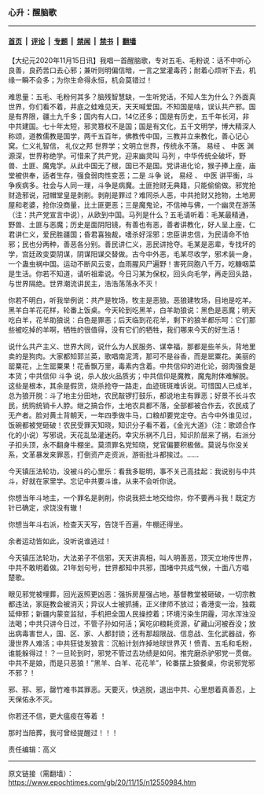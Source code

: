 ### 心升：醒脑歌

---

#### [首页](../../../..?n12550984) &nbsp;|&nbsp; [评论](../../../../../epoch-comment?n12550984) &nbsp;|&nbsp; [专题](../../../../../epoch-special?n12550984) &nbsp;|&nbsp; [禁闻](../../../../../epoch-news?n12550984) &nbsp;|&nbsp; [禁书](../../../../../books?n12550984) &nbsp;|&nbsp; [翻墙](https://github.com/gfw-breaker/nogfw/blob/master/README.md?n12550984)


<div class="post_content" id="artbody" itemprop="articleBody">
 <!-- article content begin -->
 <p>
  【大纪元2020年11月15日讯】我唱一首醒脑歌，专对五毛、毛粉说：话不中听心良善，良药苦口去心邪；兼听则明偏信暗，一言之堂灌毒药；耐着心烦听下去，机缘一瞬不会多；为你生命得永恒，机会莫错过！
 </p>
 <p>
  难思量：五毛、毛粉何其多？脑残智慧缺，一生听党话，不知人生为什么？外面真世界，你们看不着，井底之蛙难见天，天天喊爱国。不知国是啥，误认共产邪。国是有界限，疆土九千多；国内有人口，14亿还多；国是有历史，五千年长河，非中共建国。七十年太短，邪灵篡权不是国；国是有文化，五千文明学，博大精深人称颂，道教儒教是国学，两千五百年，佛教传中国，三教并立来教化，善心记心窝。仁义礼智信，
  <ok href="https://www.epochtimes.com/gb/tag/%E7%A4%BC%E4%BB%AA%E4%B9%8B%E9%82%A6.html">
   礼仪之邦
  </ok>
  世界学；文明立世界，传统永不落。
  <ok href="https://www.epochtimes.com/gb/tag/%E6%98%93%E7%BB%8F.html">
   易经
  </ok>
  、
  <ok href="https://www.epochtimes.com/gb/tag/%E4%B8%AD%E5%8C%BB.html">
   中医
  </ok>
  渊源深，世界称绝学。可惜来了共产党，迎来幽灵叫
  <ok href="https://www.epochtimes.com/gb/tag/%E9%A9%AC%E5%88%97.html">
   马列
  </ok>
  ，中华传统全破坏，野兽、土匪、魔鬼学。从此中国无了根，国已不是国。党讲进化论，猴子捧上座，庙堂被供奉，适者生存，强食弱肉性变恶；二是
  <ok href="https://www.epochtimes.com/gb/tag/%E6%96%97%E4%BA%89.html">
   斗争
  </ok>
  说，
  <ok href="https://www.epochtimes.com/gb/tag/%E6%98%93%E7%BB%8F.html">
   易经
  </ok>
  、
  <ok href="https://www.epochtimes.com/gb/tag/%E4%B8%AD%E5%8C%BB.html">
   中医
  </ok>
  讲平衡，斗争疾病多。社会与人同一理，斗争是病魔。土匪抢财无典籍，只能偷偷做。邪党抢财造邪说，冠帽堂皇是剥削。剥削是罪过？难同杀人恶，中共抢财又抢物，土地房屋和老婆，抢你没商量，比土匪更恶；三是魔鬼论，不信神与佛，一个幽灵在游荡（注：共产党宣言中说），从欧到中国。马列是什么？五毛请听着：毛某最精通，野兽、土匪与恶魔；历史是面阴阳镜，有善也有恶，善者讲教化，好人呈上座，仁君讲仁义，爱民胜疆国；昏君喜独裁，嗜杀好淫邪；忠臣讲忠信，为民请命不怕邪；民也分两种，善恶各分别。善民讲仁义，恶民讲抢夺。毛某是恶辈，专找坏的学，宫廷政变耍阴谋，阴谋阳谋交替做。古今中外恶，毛某尽收学，邪术装一身，一个蛊虫祸中国。运动不断风云变，血雨腥风尸遍野！害死同胞八千万，吃糠咽菜是生活。你若不知道，请听祖辈说。今日习某为保权，回头向毛学，再走回头路，与世界隔绝。世界潮流讲民主，浩浩荡荡永不灭！
 </p>
 <p>
  你若不明白，听我举例说：共产是牧场，牧主是恶狼。恶狼建牧场，目地是吃羊。黑羊白羊花花样，轮番上饭桌。今天轮到吃黑羊，白羊助狼说：黑色是恶魔；明天吃白羊，花羊助狼说：白色是罪恶；后天临到花花羊，剩下的狼羊都乐呵：它们那些被吃掉的羊啊，牺牲的很值得，没有它们的牺牲，我们哪来今天的好生活！
 </p>
 <p>
  说什么共产主义、世界大同，说什么为人民服务、谋幸福，那都是些羊头，背地里卖的是狗肉。大家都知郭兰英，歌唱南泥湾，那可不是谷香，而是罂粟花。美丽的罂粟花，上生罂粟果！花香飘万里，毒素内含着。中共信仰的进化论，弱肉强食是本货；中共信仰
  <ok href="https://www.epochtimes.com/gb/tag/%E6%96%97%E4%BA%89.html">
   斗争
  </ok>
  说，杀人放火品质劣；中共信仰是魔教，魔鬼附体难解脱。这些是根本，其余是假货，烧杀抢夺一路走，血迹斑斑难诉说。可惜国人已成羊，总为狼开脱：斗了地主分田地，农民敲锣打鼓乐，都说地主有罪恶；好景不长斗农民，统购统销卡人脖。继之搞合作，土地农具都不落，全部都被合作去，农民成了无产者。脸对黄土背朝天，一年四季做牛马，口粮却要党定夺。古今中外谁见过，饭碗都被党砸破！农民受罪天知晓，知识分子看不着，《金光大道》（注：歌颂合作化的小说）写邪说，天花乱坠灌迷药。幸灾乐祸不几日，知识阶层来了祸，右派分子扣头顶，永不翻身牛棚坐。莫须罪名党知晓，党官偏要积极做。莫说与你没关系，文革暴发来罪恶，打倒资产走资派，游街批斗都挨过。……
 </p>
 <p>
  今天镇压法轮功，没被斗的心里乐：看我多聪明，事不关己高挂起：我说别与中共斗，好就在家里学。忘记中共要斗谁，从来不会听你说。
 </p>
 <p>
  你想当年斗地主，一个罪名是剥削，你说我把土地交给你，你不要再斗我！既定方针已确定，求饶没有辙！
 </p>
 <p>
  你想当年斗右派，检查天天写，告饶千百遍，牛棚还得坐。
 </p>
 <p>
  余者运动皆如此，没听说谁逃过！
 </p>
 <p>
  今天镇压法轮功，大法弟子不信邪，天天讲真相，叫人明善恶，顶天立地传世界，中共不敢明着做。21年划句号，世界都知中共邪，围堵中共成气候，十面八方唱楚歌。
 </p>
 <p>
  眼见邪党被埋葬，回光返照更凶恶：强拆房屋强占地，基督教堂被砸破，一切宗教都违法，家庭教会被消灭；异议人士被抓捕，正义律师不放过；香港变一治，独裁延伸邪；新疆内蒙变监狱，手机把全国人民操控着；环境污染生阴霾，河水浑浊没法喝；中共只讲今日过，不管子孙如何活；寅吃卯粮耗资源，矿藏山河被吞没；放出病毒害世人，国、区、家、人都封锁；还有那超限战、信息战、生化武器战，弥漫世界人难活；中共狂徒发狼言：沉船计划炸掉地球世界灭！愤青、五毛和毛粉，谁能躲得过！？一旦轮到时，邪党不管过去功绩是如何。推完磨杀驴邪党一贯做。中共不是娘，而是只恶狼！”黑羊、白羊、花花羊”，轮番摆上狼餐桌，你说邪党邪不邪？！
 </p>
 <p>
  邪、邪、邪，罄竹难书其罪恶。天要灭，快逃脱，退出中共、心里想着真善忍，上天保佑永不灭。
 </p>
 <p>
  你若还不信，更大瘟疫在等着 ！
 </p>
 <p>
  那时当陪葬，我可曾经提醒过！！！
 </p>
 <p>
  责任编辑：高义
 </p>
 <!-- article content end -->
 <div id="below_article_ad">
 </div>
</div>


---

原文链接（需翻墙）：https://www.epochtimes.com/gb/20/11/15/n12550984.htm